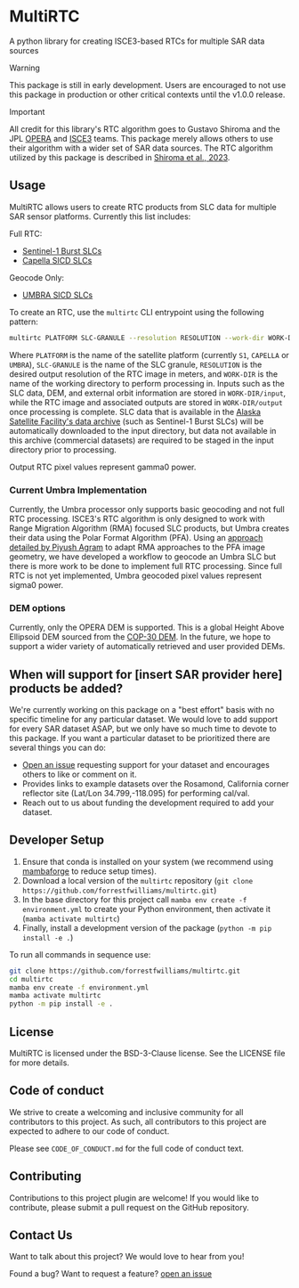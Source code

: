 # MultiRTC

A python library for creating ISCE3-based RTCs for multiple SAR data sources

> [!WARNING]
> This package is still in early development. Users are encouraged to not use this package in production or other critical contexts until the v1.0.0 release.

> [!IMPORTANT]
> All credit for this library's RTC algorithm goes to Gustavo Shiroma and the JPL [OPERA](https://www.jpl.nasa.gov/go/opera/about-opera/) and [ISCE3](https://github.com/isce-framework/isce3) teams. This package merely allows others to use their algorithm with a wider set of SAR data sources. The RTC algorithm utilized by this package is described in [Shiroma et al., 2023](https://doi.org/10.1109/TGRS.2022.3147472).

## Usage
MultiRTC allows users to create RTC products from SLC data for multiple SAR sensor platforms. Currently this list includes:

Full RTC:
- [Sentinel-1 Burst SLCs](https://www.earthdata.nasa.gov/data/catalog/alaska-satellite-facility-distributed-active-archive-center-sentinel-1-bursts-version)
- [Capella SICD SLCs](https://www.capellaspace.com/earth-observation/data)

Geocode Only:
- [UMBRA SICD SLCs](https://help.umbra.space/product-guide/umbra-products/umbra-product-specifications)

To create an RTC, use the `multirtc` CLI entrypoint using the following pattern:

```bash
multirtc PLATFORM SLC-GRANULE --resolution RESOLUTION --work-dir WORK-DIR
```
Where `PLATFORM` is the name of the satellite platform (currently `S1`, `CAPELLA` or `UMBRA`), `SLC-GRANULE` is the name of the SLC granule, `RESOLUTION` is the desired output resolution of the RTC image in meters, and `WORK-DIR` is the name of the working directory to perform processing in. Inputs such as the SLC data, DEM, and external orbit information are stored in `WORK-DIR/input`, while the RTC image and associated outputs are stored in `WORK-DIR/output` once processing is complete. SLC data that is available in the [Alaska Satellite Facility's data archive](https://search.asf.alaska.edu/#/?maxResults=250) (such as Sentinel-1 Burst SLCs) will be automatically downloaded to the input directory, but data not available in this archive (commercial datasets) are required to be staged in the input directory prior to processing.

Output RTC pixel values represent gamma0 power.

### Current Umbra Implementation
Currently, the Umbra processor only supports basic geocoding and not full RTC processing. ISCE3's RTC algorithm is only designed to work with Range Migration Algorithm (RMA) focused SLC products, but Umbra creates their data using the Polar Format Algorithm (PFA). Using an [approach detailed by Piyush Agram](https://arxiv.org/abs/2503.07889v1) to adapt RMA approaches to the PFA image geometry, we have developed a workflow to geocode an Umbra SLC but there is more work to be done to implement full RTC processing. Since full RTC is not yet implemented, Umbra geocoded pixel values represent sigma0 power.

### DEM options
Currently, only the OPERA DEM is supported. This is a global Height Above Ellipsoid DEM sourced from the [COP-30 DEM](https://portal.opentopography.org/raster?opentopoID=OTSDEM.032021.4326.3). In the future, we hope to support a wider variety of automatically retrieved and user provided DEMs.

## When will support for [insert SAR provider here] products be added?
We're currently working on this package on a "best effort" basis with no specific timeline for any particular dataset. We would love to add support for every SAR dataset ASAP, but we only have so much time to devote to this package. If you want a particular dataset to be prioritized there are several things you can do:

- [Open an issue](https://github.com/forrestfwilliams/multirtc/issues/new) requesting support for your dataset and encourages others to like or comment on it.
- Provides links to example datasets over the Rosamond, California corner reflector site (Lat/Lon 34.799,-118.095) for performing cal/val.
- Reach out to us about funding the development required to add your dataset.

## Developer Setup
1. Ensure that conda is installed on your system (we recommend using [mambaforge](https://github.com/conda-forge/miniforge#mambaforge) to reduce setup times).
2. Download a local version of the `multirtc` repository (`git clone https://github.com/forrestfwilliams/multirtc.git`)
3. In the base directory for this project call `mamba env create -f environment.yml` to create your Python environment, then activate it (`mamba activate multirtc`)
4. Finally, install a development version of the package (`python -m pip install -e .`)

To run all commands in sequence use:
```bash
git clone https://github.com/forrestfwilliams/multirtc.git
cd multirtc
mamba env create -f environment.yml
mamba activate multirtc
python -m pip install -e .
```

## License
MultiRTC is licensed under the BSD-3-Clause license. See the LICENSE file for more details.

## Code of conduct
We strive to create a welcoming and inclusive community for all contributors to this project. As such, all contributors to this project are expected to adhere to our code of conduct.

Please see `CODE_OF_CONDUCT.md` for the full code of conduct text.

## Contributing
Contributions to this project plugin are welcome! If you would like to contribute, please submit a pull request on the GitHub repository.

## Contact Us
Want to talk about this project? We would love to hear from you!

Found a bug? Want to request a feature?
[open an issue](https://github.com/forrestfwilliams/multirtc/issues/new)
